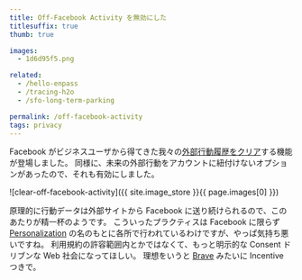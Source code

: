 ```yaml
---
title: Off-Facebook Activity を無効にした
titlesuffix: true
thumb: true

images:
  - 1d6d95f5.png

related:
  - /hello-enpass
  - /tracing-h2o
  - /sfo-long-term-parking

permalink: /off-facebook-activity
tags: privacy
---
```


Facebook がビジネスユーザから得てきた我々の[外部行動履歴をクリア](https://www.facebook.com/off_facebook_activity/)する機能が登場しました。
同様に、未来の外部行動をアカウントに紐付けないオプションがあったので、それも有効にしました。

![clear-off-facebook-activity]({{ site.image_store }}{{ page.images[0] }})

原理的に行動データは外部サイトから Facebook に送り続けられるので、このあたりが精一杯のようです。
こういったプラクティスは Facebook に限らず [Personalization](https://ja.wikipedia.org/wiki/%E3%83%91%E3%83%BC%E3%82%BD%E3%83%8A%E3%83%A9%E3%82%A4%E3%82%BC%E3%83%BC%E3%82%B7%E3%83%A7%E3%83%B3) の名のもとに各所で行われているわけですが、やっぱ気持ち悪いですね。
利用規約の許容範囲内とかではなくて、もっと明示的な Consent ドリブンな Web 社会になってほしい。
理想をいうと [Brave](https://ja.wikipedia.org/wiki/Brave_(%E3%82%A6%E3%82%A7%E3%83%96%E3%83%96%E3%83%A9%E3%82%A6%E3%82%B6)) みたいに Incentive つきで。
